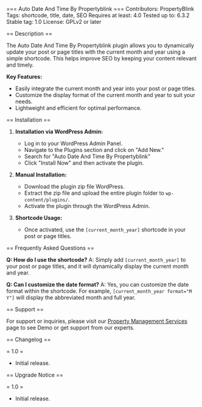 === Auto Date And Time By Propertyblink ===
Contributors: PropertyBlink
Tags: shortcode, title, date, SEO
Requires at least: 4.0
Tested up to: 6.3.2
Stable tag: 1.0
License: GPLv2 or later

== Description ==

The Auto Date And Time By Propertyblink plugin allows you to dynamically update your post or page titles with the current month and year using a simple shortcode. This helps improve SEO by keeping your content relevant and timely.

**Key Features:**
- Easily integrate the current month and year into your post or page titles.
- Customize the display format of the current month and year to suit your needs.
- Lightweight and efficient for optimal performance.

== Installation ==

1. **Installation via WordPress Admin:**
   - Log in to your WordPress Admin Panel.
   - Navigate to the Plugins section and click on "Add New."
   - Search for "Auto Date And Time By Propertyblink"
   - Click "Install Now" and then activate the plugin.

2. **Manual Installation:**
   - Download the plugin zip file WordPress.
   - Extract the zip file and upload the entire plugin folder to `wp-content/plugins/`.
   - Activate the plugin through the WordPress Admin.

3. **Shortcode Usage:**
   - Once activated, use the `[current_month_year]` shortcode in your post or page titles.

== Frequently Asked Questions ==

**Q: How do I use the shortcode?**
A: Simply add `[current_month_year]` to your post or page titles, and it will dynamically display the current month and year.

**Q: Can I customize the date format?**
A: Yes, you can customize the date format within the shortcode. For example, `[current_month_year format="M Y"]` will display the abbreviated month and full year.

== Support ==

For support or inquiries, please visit our [Property Management Services](https://propertyblink.com/property-management) page to see Demo or get support from our experts.

== Changelog ==

= 1.0 =
* Initial release.

== Upgrade Notice ==

= 1.0 =
* Initial release.
